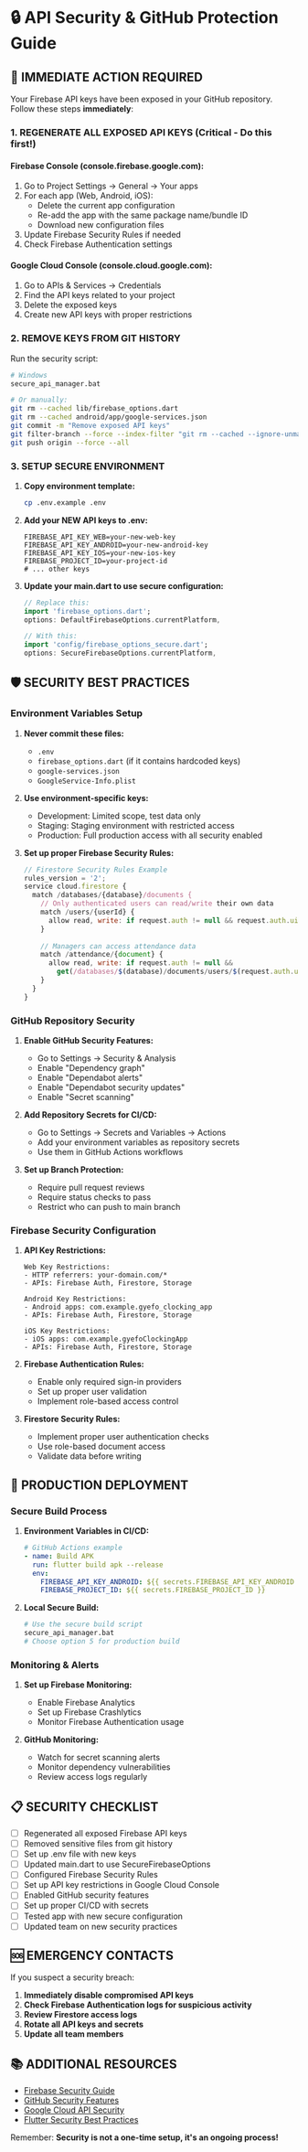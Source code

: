 # 🔒 API Security & GitHub Protection Guide

## 🚨 IMMEDIATE ACTION REQUIRED

Your Firebase API keys have been exposed in your GitHub repository. Follow these steps **immediately**:

### 1. **REGENERATE ALL EXPOSED API KEYS** (Critical - Do this first!)

#### Firebase Console (console.firebase.google.com):
1. Go to Project Settings → General → Your apps
2. For each app (Web, Android, iOS):
   - Delete the current app configuration
   - Re-add the app with the same package name/bundle ID
   - Download new configuration files
3. Update Firebase Security Rules if needed
4. Check Firebase Authentication settings

#### Google Cloud Console (console.cloud.google.com):
1. Go to APIs & Services → Credentials
2. Find the API keys related to your project
3. Delete the exposed keys
4. Create new API keys with proper restrictions

### 2. **REMOVE KEYS FROM GIT HISTORY**

Run the security script:
```bash
# Windows
secure_api_manager.bat

# Or manually:
git rm --cached lib/firebase_options.dart
git rm --cached android/app/google-services.json
git commit -m "Remove exposed API keys"
git filter-branch --force --index-filter "git rm --cached --ignore-unmatch lib/firebase_options.dart android/app/google-services.json" --prune-empty --tag-name-filter cat -- --all
git push origin --force --all
```

### 3. **SETUP SECURE ENVIRONMENT**

1. **Copy environment template:**
   ```bash
   cp .env.example .env
   ```

2. **Add your NEW API keys to .env:**
   ```
   FIREBASE_API_KEY_WEB=your-new-web-key
   FIREBASE_API_KEY_ANDROID=your-new-android-key
   FIREBASE_API_KEY_IOS=your-new-ios-key
   FIREBASE_PROJECT_ID=your-project-id
   # ... other keys
   ```

3. **Update your main.dart to use secure configuration:**
   ```dart
   // Replace this:
   import 'firebase_options.dart';
   options: DefaultFirebaseOptions.currentPlatform,
   
   // With this:
   import 'config/firebase_options_secure.dart';
   options: SecureFirebaseOptions.currentPlatform,
   ```

## 🛡️ SECURITY BEST PRACTICES

### Environment Variables Setup

1. **Never commit these files:**
   - `.env`
   - `firebase_options.dart` (if it contains hardcoded keys)
   - `google-services.json`
   - `GoogleService-Info.plist`

2. **Use environment-specific keys:**
   - Development: Limited scope, test data only
   - Staging: Staging environment with restricted access
   - Production: Full production access with all security enabled

3. **Set up proper Firebase Security Rules:**
   ```javascript
   // Firestore Security Rules Example
   rules_version = '2';
   service cloud.firestore {
     match /databases/{database}/documents {
       // Only authenticated users can read/write their own data
       match /users/{userId} {
         allow read, write: if request.auth != null && request.auth.uid == userId;
       }
       
       // Managers can access attendance data
       match /attendance/{document} {
         allow read, write: if request.auth != null && 
           get(/databases/$(database)/documents/users/$(request.auth.uid)).data.role == 'manager';
       }
     }
   }
   ```

### GitHub Repository Security

1. **Enable GitHub Security Features:**
   - Go to Settings → Security & Analysis
   - Enable "Dependency graph"
   - Enable "Dependabot alerts"
   - Enable "Dependabot security updates"
   - Enable "Secret scanning"

2. **Add Repository Secrets for CI/CD:**
   - Go to Settings → Secrets and Variables → Actions
   - Add your environment variables as repository secrets
   - Use them in GitHub Actions workflows

3. **Set up Branch Protection:**
   - Require pull request reviews
   - Require status checks to pass
   - Restrict who can push to main branch

### Firebase Security Configuration

1. **API Key Restrictions:**
   ```
   Web Key Restrictions:
   - HTTP referrers: your-domain.com/*
   - APIs: Firebase Auth, Firestore, Storage
   
   Android Key Restrictions:
   - Android apps: com.example.gyefo_clocking_app
   - APIs: Firebase Auth, Firestore, Storage
   
   iOS Key Restrictions:
   - iOS apps: com.example.gyefoClockingApp
   - APIs: Firebase Auth, Firestore, Storage
   ```

2. **Firebase Authentication Rules:**
   - Enable only required sign-in providers
   - Set up proper user validation
   - Implement role-based access control

3. **Firestore Security Rules:**
   - Implement proper user authentication checks
   - Use role-based document access
   - Validate data before writing

## 🚀 PRODUCTION DEPLOYMENT

### Secure Build Process

1. **Environment Variables in CI/CD:**
   ```yaml
   # GitHub Actions example
   - name: Build APK
     run: flutter build apk --release
     env:
       FIREBASE_API_KEY_ANDROID: ${{ secrets.FIREBASE_API_KEY_ANDROID }}
       FIREBASE_PROJECT_ID: ${{ secrets.FIREBASE_PROJECT_ID }}
   ```

2. **Local Secure Build:**
   ```bash
   # Use the secure build script
   secure_api_manager.bat
   # Choose option 5 for production build
   ```

### Monitoring & Alerts

1. **Set up Firebase Monitoring:**
   - Enable Firebase Analytics
   - Set up Firebase Crashlytics
   - Monitor Firebase Authentication usage

2. **GitHub Monitoring:**
   - Watch for secret scanning alerts
   - Monitor dependency vulnerabilities
   - Review access logs regularly

## 📋 SECURITY CHECKLIST

- [ ] Regenerated all exposed Firebase API keys
- [ ] Removed sensitive files from git history
- [ ] Set up .env file with new keys
- [ ] Updated main.dart to use SecureFirebaseOptions
- [ ] Configured Firebase Security Rules
- [ ] Set up API key restrictions in Google Cloud Console
- [ ] Enabled GitHub security features
- [ ] Set up proper CI/CD with secrets
- [ ] Tested app with new secure configuration
- [ ] Updated team on new security practices

## 🆘 EMERGENCY CONTACTS

If you suspect a security breach:

1. **Immediately disable compromised API keys**
2. **Check Firebase Authentication logs for suspicious activity**
3. **Review Firestore access logs**
4. **Rotate all API keys and secrets**
5. **Update all team members**

## 📚 ADDITIONAL RESOURCES

- [Firebase Security Guide](https://firebase.google.com/docs/rules)
- [GitHub Security Features](https://docs.github.com/en/code-security)
- [Google Cloud API Security](https://cloud.google.com/docs/security)
- [Flutter Security Best Practices](https://flutter.dev/docs/deployment/security)

Remember: **Security is not a one-time setup, it's an ongoing process!**
